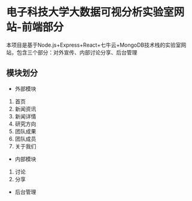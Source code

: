 # 电子科技大学大数据可视分析实验室网站-前端部分

本项目是基于Node.js+Express+React+七牛云+MongoDB技术栈的实验室网站，包含三个部分：对外宣传、内部讨论分享、后台管理

## 模块划分

* 外部模块
1. 首页
2. 新闻资讯
3. 新闻详情
4. 研究方向
5. 团队成果
6. 团队成员
7. 关于我们
* 内部模块
1. 讨论
2. 分享
* 后台管理
